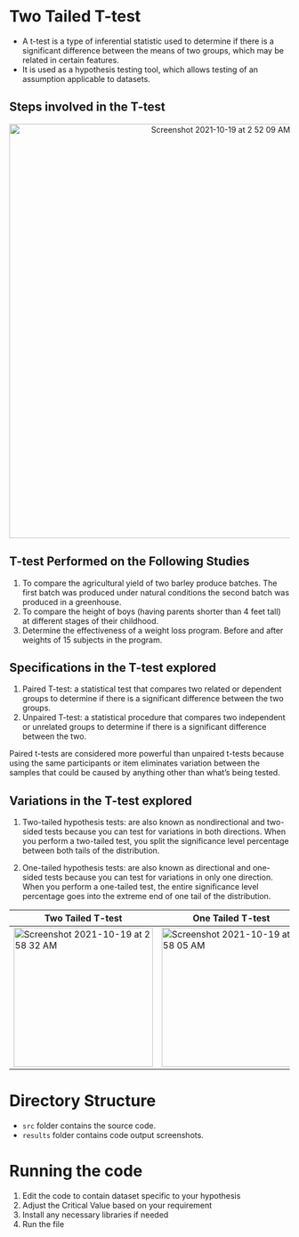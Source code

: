 # Two Tailed T-test

- A t-test is a type of inferential statistic used to determine if there is a significant difference between the means of two groups, which may be related in certain features.
- It is used as a hypothesis testing tool, which allows testing of an assumption applicable to datasets.

## Steps involved in the T-test
<p align="center">
 <img width="744" alt="Screenshot 2021-10-19 at 2 52 09 AM" src="https://user-images.githubusercontent.com/44245211/137817715-d1657b50-4081-46df-9d72-ba1c86fbf394.png">
</p>


## T-test Performed on the Following Studies
1. To compare the agricultural yield of two barley produce batches. The first batch was produced under natural conditions the second batch was produced in a greenhouse.
2. To compare the height of boys (having parents shorter than 4 feet tall) at different stages of their childhood.
3. Determine the effectiveness of a weight loss program. Before and after weights of 15 subjects in the program.

## Specifications in the T-test explored
1. Paired T-test: a statistical test that compares two related or dependent groups to determine if there is a significant difference between the two groups.
2. Unpaired T-test: a statistical procedure that compares two independent or unrelated groups to determine if there is a significant difference between the two.

Paired t-tests are considered more powerful than unpaired t-tests because using the same participants or item eliminates variation between the samples that could be caused by anything other than what’s being tested.

## Variations in the T-test explored
1. Two-tailed hypothesis tests: are also known as nondirectional and two-sided tests because you can test for variations in both directions. When you perform a two-tailed test, you split the significance level percentage between both tails of the distribution.

2. One-tailed hypothesis tests: are also known as directional and one-sided tests because you can test for variations in only one direction. When you perform a one-tailed test, the entire significance level percentage goes into the extreme end of one tail of the distribution.

 |Two Tailed T-test |One Tailed T-test|
 |-----|--------|
 |<img width="250" alt="Screenshot 2021-10-19 at 2 58 32 AM" src="https://user-images.githubusercontent.com/44245211/137818297-b111d30b-fea1-4f4d-be64-8c2e806ba833.png">|<img width="250" alt="Screenshot 2021-10-19 at 2 58 05 AM" src="https://user-images.githubusercontent.com/44245211/137818296-206865bd-a9f0-49b2-a4f5-b73ade6b6109.png">|


# Directory Structure
- ```src``` folder contains the source code. 
- ```results``` folder contains code output screenshots.
 
# Running the code
1. Edit the code to contain dataset specific to your hypothesis
2. Adjust the Critical Value based on your requirement
3. Install any necessary libraries if needed
4. Run the file


